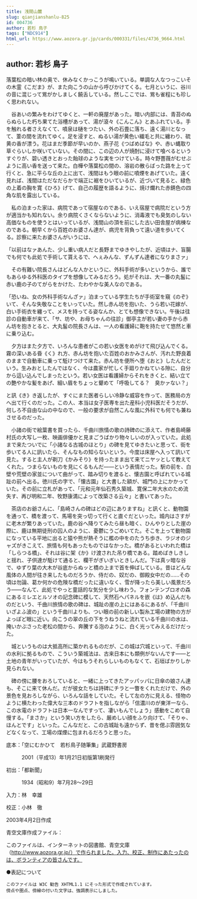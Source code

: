 ```yaml
---
title: 浅間山麓
slug: qianjianshanlu-825
id: 004736
author: 若杉 鳥子
tags: ["NDC914"]
html_url: https://www.aozora.gr.jp/cards/000331/files/4736_9664.html
---
```


## author: 若杉 鳥子

落葉松の暗い林の奥で、休みなくかっこうが鳴いている。単調な人なつっこいその木霊《こだま》が、また向こうの山から呼びかけてくる。七月というに、谷川の音に混じって鴬がかしましく饒舌している。然しここでは、鴬も雀程にも珍しく思われない。

　谷あいの繁みをわけてゆくと、一軒の廃屋があった。暗い内部には、青苔のぬらぬらした朽ち果てた浴槽があって、湯が滾々《こんこん》とあふれている。手を触れる者さえなくて、噴泉は樋をつたい、外の石畳に落ち、遠く湯川となって、葦の間を流れてゆく。足を浸すと、ぬるい湯が黄色い繊毛と共に纏わり、硫黄の香が漂う。花はまだ季節が早いのか、燕子花《つばめばな》や、赤い蝿取り草ぐらいしか咲いていない。その間に、この辺の人が焼酎に浸けて喰べるというすぐりが、碧い透きとおった飴球のような実をつけている。時々野薔薇がむせぶように高い香を送って来た。白樺や落葉松の間の、溶岩の散らばった路を上って行くと、急に平らな丘の上に出て、浅間はもう眼の前に噴煙をあげていた。遠く見れば、浅間はただなだらかで端正に裾をひいているが、近づいて見ると、緑色の上着の胸を寛《ひろ》げて、自己の履歴を語るように、焼け爛れた赤錆色の四角な肌を露出している。

　私の泊まった家は、病院であって宿屋なのである、いえ宿屋で病院だという方が適当かも知れない。余り病院くさくならないように、消毒液でも臭気のしない高価なものを使うとはいっているが、浅間山の頂を前にした古い田舎屋が病棟なのである。朝早くから百姓のお婆さん達が、病児を背負って遠い道を歩いてくる。診察に来たお婆さんがいうには、

「以前はなァあんた、少し重い病人だと長野までゆきやしたが、近頃はナ、盲腸でも何でも此処で手術して貰えるで、へぇみんな、ずんずん達者になりまさァ」

　その有難い院長さんはどんな人かというに、外科手術が多いというから、誰でもあらゆる外科医のタイプを想像してみるだろう。処がそれは、大一番の丸髷に赤い鹿の子のてがらをかけた、たわやかな美人なのである。

「恐いね、女の外科手術なんざァ」泊まっている学生たちが手術室を窺《のぞ》いて、そんな失敬なことをいっていた。然し赤ん坊を抱いた、うら若い花嫁が、白い手術衣を纏って、メスを持ってる姿なんか、とても想像できない。午後は往診の自動車が来て、「サ、坊や、お母ちゃんの往診」御亭主が若い妻の手から赤ん坊を抱きとると、大丸髷の院長さんは、一人の看護婦に鞄を持たせて悠然と車に乗り込む。

　夕方はまた夕方で、いろんな患者がこの若い女医をめがけて飛び込んでくる。霧の深いある昏《く》れ方、赤ん坊を抱いた百姓のおかみさんが、汚れた野良着のままで自動車に乗って駈けつけて来た。赤ん坊を便所へ堕《おと》したんだという。生みおとしたんではなく、今は農家が忙しく手廻りかねている隙に、自分から這い込んでしまったという。若い女医は看護婦からそれをきくと、結い立ての艶やかな髪をあげ、細い眉をちょっと顰めて「呼吸してる？　臭かァない？」

と訊《き》き返したが、すぐにまた医者らしい冷静な威容を作って、医務局の方へ出て行くのだった。この人、本当は女子医専を出た産科小児科医だそうだが、何しろ不自由な山の中なので、一般の要求が自然こんな風に外科でも何でも兼ねさせるのだった。



　小諸の街で絵葉書を買ったら、千曲川旅情の歌の詩碑のに添えて、作者島崎藤村氏の大写し一枚、映画俳優かと見まごうばかり物々しいのが入っていた。此処まで来たついでに「小諸なる古城のほとり」の碑を見てゆきたいと思って、街を歩いてる人に訊いたら、そんなもの知らないという。今度は床屋へ入って訊いて見た。すると主人が剃刀《かみそり》を持ったまま出て来てニヤッとして教えてくれた。つまらないものを見にくるもんだ――という表情だった。駅の前を、白壁や荒壁の家並について曲がって、踏み切りを渡ると、懐古園と呼ばれている城趾の前へ出る。徳川氏の字で、「懐古園」と大書した額が、城門の上にかかっていた。その前に立札があって、「元和元年仙石秀久築城、寛保二年大水のため流失す、再び明和二年、牧野康満によって改築さる云々」と書いてあった。

　茶店のお爺さんに、「島崎さんの碑はどの辺にありますね」と訊くと、動物園を通って、橋を渡って、馬場を突っ切って行くと直ぐだといった。城内はさすがに老木が繁りあっていた。鹿の谷へ降りてみたら昼も暗く、ひんやりとした崖の際に、鹿は無期徒刑の囚人のように、憂鬱にうごめいてた。そこを上って動物園になっている平地に出ると猿や熊が熱そうに檻の中をのたうち歩き、ラジオのジャズがきこえて、旅情も何もあったものではなかった。橋があるといわれた橋は「しらつる橋」、それは谷に架《か》け渡された吊り橋である。踏めばきしきしと揺れ、子供達が駈けて通ると、欄干がぎいぎいときしんだ。下は真ッ暗な谷で、ゆずり葉の大木が谷底からぬッと橋の上まで首を伸ばしている。昔はどんな風体の人間が往き来したものだろうか、侍だの、奴だの、御殿女中だの……その頃は勿論、葛か何かの危険な橋だったに違いなく、雪が降ったら美しい風景だろう――なんて、此処でやっと童話的な気分を少し味わう。フォンテンブロオの森にあるミレエとルソオの記念碑に模して、天然石へパネルを嵌《は》め込んだものだという、千曲川旅情の歌の碑は、城趾の崖の上にはあるにあるが、「千曲川いざよふ波の」という千曲川よりも、つい眼の前の新しい製糸工場の建物の方がよっぽど眼に近い。向こうの翠の丘の下をうねうねと流れている千曲川の水は、掩いかぶさった老松の間から、奔騰する泡のように、白く光ってみえるだけだった。

　城というものは大抵高所に築かれるものだが、この城は穴城といって、千曲川の水利に拠るもので、こういう築城法は、古来日本にも類例がないんです――と土地の青年がいっていたが、今はもうそれらしいものもなくて、石垣ばかりしか見られない。

　碑の傍に腰をおろしていると、一緒に上ってきたアッパッパに日傘の娘さん達も、そこに来て休んだ。だが彼女たちは詩碑にチラと一瞥をくれただけで、外の景色を見おろしながら、いろんな話をしていた。そして左の方に見える、怪物のように横たわった偉大な三本のドラフトを指しながら「信濃川のが東洋一なら、この水電のドラフトは日本一なんですって、凄いもんでしょう」感動をこめて自慢する。「まさか」という笑い方をしたら、厳めしい顔をふり向けて、「そりゃ、ほんとです」といった。こんなだと、この古城趾も遠からず、昔を偲ぶ雰囲気などなくなって、工場の煤煙に包まれるだろうと思った。













底本：「空にむかひて　若杉鳥子随筆集」武蔵野書房


　　　2001（平成13）年1月21日初版第1刷発行

初出：「都新聞」

　　　1934（昭和9）年7月28～29日

入力：林　幸雄

校正：小林　徹

2003年4月2日作成

青空文庫作成ファイル：

このファイルは、インターネットの図書館、青空文庫（http://www.aozora.gr.jp/）で作られました。入力、校正、制作にあたったのは、ボランティアの皆さんです。











●表記について


	このファイルは W3C 勧告 XHTML1.1 にそった形式で作成されています。
	傍点や圏点、傍線の付いた文字は、強調表示にしました。